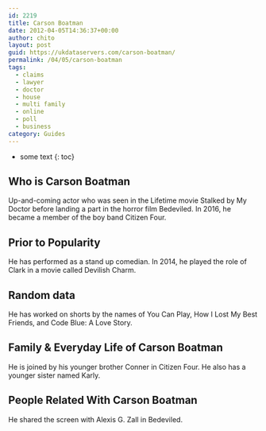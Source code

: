 ```yaml
---
id: 2219
title: Carson Boatman
date: 2012-04-05T14:36:37+00:00
author: chito
layout: post
guid: https://ukdataservers.com/carson-boatman/
permalink: /04/05/carson-boatman
tags:
  - claims
  - lawyer
  - doctor
  - house
  - multi family
  - online
  - poll
  - business
category: Guides
---
```


* some text
{: toc}


## Who is  Carson Boatman
                  
                  
                  
Up-and-coming actor who was seen in the Lifetime movie Stalked by My Doctor before landing a part in the horror film Bedeviled. In 2016, he became a member of the boy band Citizen Four.
                  
                
                
                
## Prior to Popularity 
                  
                  
                  
He has performed as a stand up comedian. In 2014, he played the role of Clark in a movie called Devilish Charm.
                  
                
                
                
## Random data 
                  
                  
                  
He has worked on shorts by the names of You Can Play, How I Lost My Best Friends, and Code Blue: A Love Story.
                  
                
                
                
## Family & Everyday Life of Carson Boatman
                  
                  
                  
He is joined by his younger brother Conner in Citizen Four. He also has a younger sister named Karly.
                  
                
                
                
## People Related With  Carson Boatman
                  
                  
                  
He shared the screen with Alexis G. Zall in Bedeviled.
                  
                
              
            
          
          
          
    
    
  
